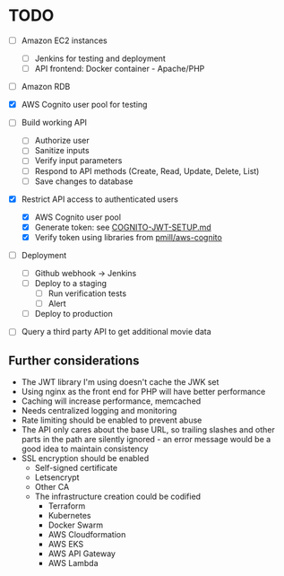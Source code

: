 # TODO
- [ ] Amazon EC2 instances
  - [ ] Jenkins for testing and deployment
  - [ ] API frontend: Docker container - Apache/PHP
- [ ] Amazon RDB
- [x] AWS Cognito user pool for testing

- [ ] Build working API
  - [ ] Authorize user
  - [ ] Sanitize inputs
  - [ ] Verify input parameters
  - [ ] Respond to API methods (Create, Read, Update, Delete, List)
  - [ ] Save changes to database

- [x] Restrict API access to authenticated users
  - [x] AWS Cognito user pool
  - [x] Generate token: see [COGNITO-JWT-SETUP.md](COGNITO-JWT-SETUP.md)
  - [x] Verify token using libraries from [pmill/aws-cognito](https://github.com/pmill/aws-cognito)

- [ ] Deployment
  - [ ] Github webhook -> Jenkins
  - [ ] Deploy to a staging
    - [ ] Run verification tests
    - [ ] Alert
  - [ ] Deploy to production

- [ ] Query a third party API to get additional movie data

## Further considerations
- The JWT library I'm using doesn't cache the JWK set
- Using nginx as the front end for PHP will have better performance
- Caching will increase performance, memcached
- Needs centralized logging and monitoring
- Rate limiting should be enabled to prevent abuse
- The API only cares about the base URL, so trailing slashes and other parts in the path are silently ignored - an error message would be a good idea to maintain consistency
- SSL encryption should be enabled
  - Self-signed certificate
  - Letsencrypt
  - Other CA
  - The infrastructure creation could be codified
    - Terraform
    - Kubernetes
    - Docker Swarm
    - AWS Cloudformation
    - AWS EKS
    - AWS API Gateway
    - AWS Lambda

